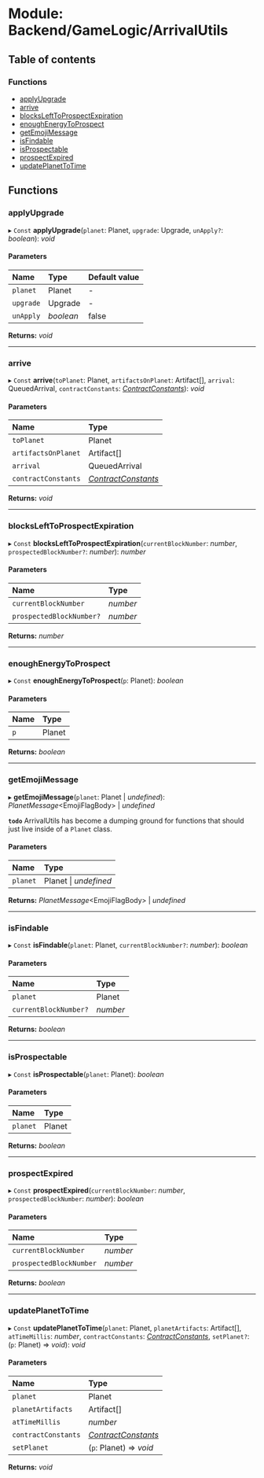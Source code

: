# Module: Backend/GameLogic/ArrivalUtils

## Table of contents

### Functions

- [applyUpgrade](backend_gamelogic_arrivalutils.md#applyupgrade)
- [arrive](backend_gamelogic_arrivalutils.md#arrive)
- [blocksLeftToProspectExpiration](backend_gamelogic_arrivalutils.md#blockslefttoprospectexpiration)
- [enoughEnergyToProspect](backend_gamelogic_arrivalutils.md#enoughenergytoprospect)
- [getEmojiMessage](backend_gamelogic_arrivalutils.md#getemojimessage)
- [isFindable](backend_gamelogic_arrivalutils.md#isfindable)
- [isProspectable](backend_gamelogic_arrivalutils.md#isprospectable)
- [prospectExpired](backend_gamelogic_arrivalutils.md#prospectexpired)
- [updatePlanetToTime](backend_gamelogic_arrivalutils.md#updateplanettotime)

## Functions

### applyUpgrade

▸ `Const` **applyUpgrade**(`planet`: Planet, `upgrade`: Upgrade, `unApply?`: _boolean_): _void_

#### Parameters

| Name      | Type      | Default value |
| :-------- | :-------- | :------------ |
| `planet`  | Planet    | -             |
| `upgrade` | Upgrade   | -             |
| `unApply` | _boolean_ | false         |

**Returns:** _void_

---

### arrive

▸ `Const` **arrive**(`toPlanet`: Planet, `artifactsOnPlanet`: Artifact[], `arrival`: QueuedArrival, `contractConstants`: [_ContractConstants_](../interfaces/_types_darkforest_api_contractsapitypes.contractconstants.md)): _void_

#### Parameters

| Name                | Type                                                                                              |
| :------------------ | :------------------------------------------------------------------------------------------------ |
| `toPlanet`          | Planet                                                                                            |
| `artifactsOnPlanet` | Artifact[]                                                                                        |
| `arrival`           | QueuedArrival                                                                                     |
| `contractConstants` | [_ContractConstants_](../interfaces/_types_darkforest_api_contractsapitypes.contractconstants.md) |

**Returns:** _void_

---

### blocksLeftToProspectExpiration

▸ `Const` **blocksLeftToProspectExpiration**(`currentBlockNumber`: _number_, `prospectedBlockNumber?`: _number_): _number_

#### Parameters

| Name                     | Type     |
| :----------------------- | :------- |
| `currentBlockNumber`     | _number_ |
| `prospectedBlockNumber?` | _number_ |

**Returns:** _number_

---

### enoughEnergyToProspect

▸ `Const` **enoughEnergyToProspect**(`p`: Planet): _boolean_

#### Parameters

| Name | Type   |
| :--- | :----- |
| `p`  | Planet |

**Returns:** _boolean_

---

### getEmojiMessage

▸ **getEmojiMessage**(`planet`: Planet \| _undefined_): _PlanetMessage_<EmojiFlagBody\> \| _undefined_

**`todo`** ArrivalUtils has become a dumping ground for functions that should just live inside of a
`Planet` class.

#### Parameters

| Name     | Type                  |
| :------- | :-------------------- |
| `planet` | Planet \| _undefined_ |

**Returns:** _PlanetMessage_<EmojiFlagBody\> \| _undefined_

---

### isFindable

▸ `Const` **isFindable**(`planet`: Planet, `currentBlockNumber?`: _number_): _boolean_

#### Parameters

| Name                  | Type     |
| :-------------------- | :------- |
| `planet`              | Planet   |
| `currentBlockNumber?` | _number_ |

**Returns:** _boolean_

---

### isProspectable

▸ `Const` **isProspectable**(`planet`: Planet): _boolean_

#### Parameters

| Name     | Type   |
| :------- | :----- |
| `planet` | Planet |

**Returns:** _boolean_

---

### prospectExpired

▸ `Const` **prospectExpired**(`currentBlockNumber`: _number_, `prospectedBlockNumber`: _number_): _boolean_

#### Parameters

| Name                    | Type     |
| :---------------------- | :------- |
| `currentBlockNumber`    | _number_ |
| `prospectedBlockNumber` | _number_ |

**Returns:** _boolean_

---

### updatePlanetToTime

▸ `Const` **updatePlanetToTime**(`planet`: Planet, `planetArtifacts`: Artifact[], `atTimeMillis`: _number_, `contractConstants`: [_ContractConstants_](../interfaces/_types_darkforest_api_contractsapitypes.contractconstants.md), `setPlanet?`: (`p`: Planet) => _void_): _void_

#### Parameters

| Name                | Type                                                                                              |
| :------------------ | :------------------------------------------------------------------------------------------------ |
| `planet`            | Planet                                                                                            |
| `planetArtifacts`   | Artifact[]                                                                                        |
| `atTimeMillis`      | _number_                                                                                          |
| `contractConstants` | [_ContractConstants_](../interfaces/_types_darkforest_api_contractsapitypes.contractconstants.md) |
| `setPlanet`         | (`p`: Planet) => _void_                                                                           |

**Returns:** _void_
